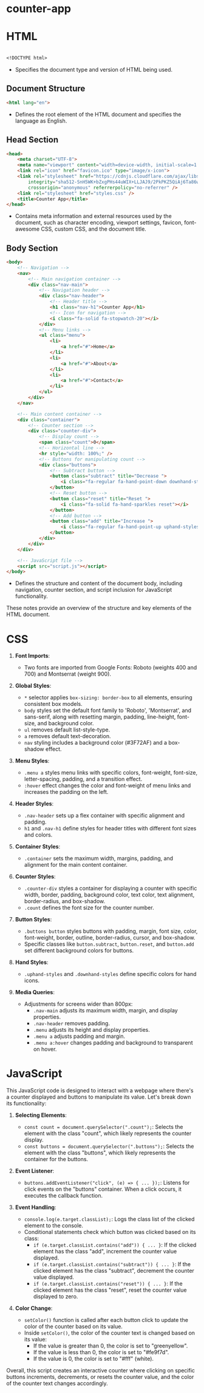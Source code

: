 # counter-app

# HTML 
```markdown

<!DOCTYPE html>
```
- Specifies the document type and version of HTML being used.

## Document Structure
```html
<html lang="en">
```
- Defines the root element of the HTML document and specifies the language as English.

## Head Section
```html
<head>
    <meta charset="UTF-8">
    <meta name="viewport" content="width=device-width, initial-scale=1.0">
    <link rel="icon" href="favicon.ico" type="image/x-icon">
    <link rel="stylesheet" href="https://cdnjs.cloudflare.com/ajax/libs/font-awesome/6.5.2/css/all.min.css"
        integrity="sha512-SnH5WK+bZxgPHs44uWIX+LLJAJ9/2PkPKZ5QiAj6Ta86w+fsb2TkcmfRyVX3pBnMFcV7oQPJkl9QevSCWr3W6A=="
        crossorigin="anonymous" referrerpolicy="no-referrer" />
    <link rel="stylesheet" href="styles.css" />
    <title>Counter App</title>
</head>
```
- Contains meta information and external resources used by the document, such as character encoding, viewport settings, favicon, font-awesome CSS, custom CSS, and the document title.

## Body Section
```html
<body>
    <!-- Navigation -->
    <nav>
        <!-- Main navigation container -->
        <div class="nav-main">
            <!-- Navigation header -->
            <div class="nav-header">
                <!-- Header title -->
                <h1 class="nav-h1">Counter App</h1>
                <!-- Icon for navigation -->
                <i class="fa-solid fa-stopwatch-20"></i>
            </div>
            <!-- Menu links -->
            <ul class="menu">
                <li>
                    <a href="#">Home</a>
                </li>
                <li>
                    <a href="#">About</a>
                </li>
                <li>
                    <a href="#">Contact</a>
                </li>
            </ul>
        </div>
    </nav>

    <!-- Main content container -->
    <div class="container">
        <!-- Counter section -->
        <div class="counter-div">
            <!-- Display count -->
            <span class="count">0</span>
            <!-- Horizontal line -->
            <hr style="width: 100%;" />
            <!-- Buttons for manipulating count -->
            <div class="buttons">
                <!-- Subtract button -->
                <button class="subtract" title="Decrease ">
                    <i class="fa-regular fa-hand-point-down downhand-styles subtract"></i>
                </button>
                <!-- Reset button -->
                <button class="reset" title="Reset ">
                    <i class="fa-solid fa-hand-sparkles reset"></i>
                </button>
                <!-- Add button -->
                <button class="add" title="Increase ">
                    <i class="fa-regular fa-hand-point-up uphand-styles add"></i>
                </button>
            </div>
        </div>
    </div>

    <!-- JavaScript file -->
    <script src="script.js"></script>
</body>
```
- Defines the structure and content of the document body, including navigation, counter section, and script inclusion for JavaScript functionality.

These notes provide an overview of the structure and key elements of the HTML document.

# CSS 

1. **Font Imports**:
   - Two fonts are imported from Google Fonts: Roboto (weights 400 and 700) and Montserrat (weight 900).

2. **Global Styles**:
   - `*` selector applies `box-sizing: border-box` to all elements, ensuring consistent box models.
   - `body` styles set the default font family to 'Roboto', 'Montserrat', and sans-serif, along with resetting margin, padding, line-height, font-size, and background color.
   - `ul` removes default list-style-type.
   - `a` removes default text-decoration.
   - `nav` styling includes a background color (#3F72AF) and a box-shadow effect.

3. **Menu Styles**:
   - `.menu a` styles menu links with specific colors, font-weight, font-size, letter-spacing, padding, and a transition effect.
   - `:hover` effect changes the color and font-weight of menu links and increases the padding on the left.

4. **Header Styles**:
   - `.nav-header` sets up a flex container with specific alignment and padding.
   - `h1` and `.nav-h1` define styles for header titles with different font sizes and colors.

5. **Container Styles**:
   - `.container` sets the maximum width, margins, padding, and alignment for the main content container.

6. **Counter Styles**:
   - `.counter-div` styles a container for displaying a counter with specific width, border, padding, background color, text color, text alignment, border-radius, and box-shadow.
   - `.count` defines the font size for the counter number.

7. **Button Styles**:
   - `.buttons button` styles buttons with padding, margin, font size, color, font-weight, border, outline, border-radius, cursor, and box-shadow.
   - Specific classes like `button.subtract`, `button.reset`, and `button.add` set different background colors for buttons.

8. **Hand Styles**:
   - `.uphand-styles` and `.downhand-styles` define specific colors for hand icons.

9. **Media Queries**:
   - Adjustments for screens wider than 800px:
     - `.nav-main` adjusts its maximum width, margin, and display properties.
     - `.nav-header` removes padding.
     - `.menu` adjusts its height and display properties.
     - `.menu a` adjusts padding and margin.
     - `.menu a:hover` changes padding and background to transparent on hover.

# JavaScript

This JavaScript code is designed to interact with a webpage where there's a counter displayed and buttons to manipulate its value. Let's break down its functionality:

1. **Selecting Elements**:
   - `const count = document.querySelector(".count");`: Selects the element with the class "count", which likely represents the counter display.
   - `const buttons = document.querySelector(".buttons");`: Selects the element with the class "buttons", which likely represents the container for the buttons.

2. **Event Listener**:
   - `buttons.addEventListener("click", (e) => { ... });`: Listens for click events on the "buttons" container. When a click occurs, it executes the callback function.

3. **Event Handling**:
   - `console.log(e.target.classList);`: Logs the class list of the clicked element to the console.
   - Conditional statements check which button was clicked based on its class:
     - `if (e.target.classList.contains("add")) { ... }`: If the clicked element has the class "add", increment the counter value displayed.
     - `if (e.target.classList.contains("subtract")) { ... }`: If the clicked element has the class "subtract", decrement the counter value displayed.
     - `if (e.target.classList.contains("reset")) { ... }`: If the clicked element has the class "reset", reset the counter value displayed to zero.

4. **Color Change**:
   - `setColor()` function is called after each button click to update the color of the counter based on its value.
   - Inside `setColor()`, the color of the counter text is changed based on its value:
     - If the value is greater than 0, the color is set to "greenyellow".
     - If the value is less than 0, the color is set to "#fe9f7d".
     - If the value is 0, the color is set to "#fff" (white).

Overall, this script creates an interactive counter where clicking on specific buttons increments, decrements, or resets the counter value, and the color of the counter text changes accordingly.
